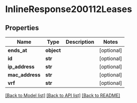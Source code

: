 # InlineResponse200112Leases

## Properties
Name | Type | Description | Notes
------------ | ------------- | ------------- | -------------
**ends_at** | **object** |  | [optional] 
**id** | **str** |  | [optional] 
**ip_address** | **str** |  | [optional] 
**mac_address** | **str** |  | [optional] 
**vrf** | **str** |  | [optional] 

[[Back to Model list]](../README.md#documentation-for-models) [[Back to API list]](../README.md#documentation-for-api-endpoints) [[Back to README]](../README.md)

